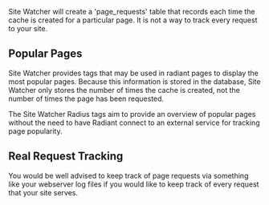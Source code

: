 Site Watcher will create a 'page_requests' table that records each time
the cache is created for a particular page. It is not a way to track
every request to your site.

## Popular Pages

Site Watcher provides tags that may be used in radiant pages to display
the most popular pages. Because this information is stored in the 
database, Site Watcher only stores the number of times the cache is 
created, not the number of times the page has been requested.

The Site Watcher Radius tags aim to provide an overview of popular pages
without the need to have Radiant connect to an external service for
tracking page popularity.

## Real Request Tracking

You would be well advised to keep track of page requests via something 
like your webserver log files if you would like to keep track of every
request that your site serves.